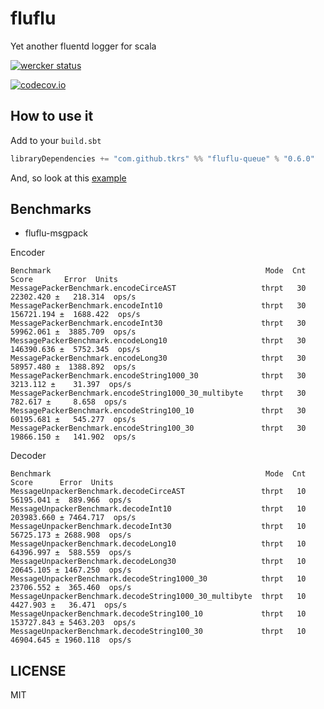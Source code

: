 # fluflu
Yet another fluentd logger for scala

[![wercker status](https://app.wercker.com/status/d754e7976e64af6e1065568b43b27ac7/m "wercker status")](https://app.wercker.com/project/bykey/d754e7976e64af6e1065568b43b27ac7)

[![codecov.io](http://codecov.io/github/tkrs/fluflu/coverage.svg?branch=master)](http://codecov.io/github/tkrs/fluflu?branch=master)

## How to use it

Add to your `build.sbt`

```scala
libraryDependencies += "com.github.tkrs" %% "fluflu-queue" % "0.6.0"
```

And, so look at this [example](https://github.com/tkrs/fluflu/tree/master/examples/src/main/scala)

## Benchmarks

- fluflu-msgpack

Encoder

```
Benchmark                                                Mode  Cnt        Score       Error  Units
MessagePackerBenchmark.encodeCirceAST                   thrpt   30    22302.420 ±   218.314  ops/s
MessagePackerBenchmark.encodeInt10                      thrpt   30   156721.194 ±  1688.422  ops/s
MessagePackerBenchmark.encodeInt30                      thrpt   30    59962.061 ±  3885.709  ops/s
MessagePackerBenchmark.encodeLong10                     thrpt   30   146390.636 ±  5752.345  ops/s
MessagePackerBenchmark.encodeLong30                     thrpt   30    58957.480 ±  1388.892  ops/s
MessagePackerBenchmark.encodeString1000_30              thrpt   30     3213.112 ±    31.397  ops/s
MessagePackerBenchmark.encodeString1000_30_multibyte    thrpt   30      782.617 ±     8.658  ops/s
MessagePackerBenchmark.encodeString100_10               thrpt   30    60195.681 ±   545.277  ops/s
MessagePackerBenchmark.encodeString100_30               thrpt   30    19866.150 ±   141.902  ops/s
```

Decoder

```
Benchmark                                                Mode  Cnt       Score      Error  Units
MessageUnpackerBenchmark.decodeCirceAST                 thrpt   10   56195.041 ±  889.966  ops/s
MessageUnpackerBenchmark.decodeInt10                    thrpt   10  203983.660 ± 7464.717  ops/s
MessageUnpackerBenchmark.decodeInt30                    thrpt   10   56725.173 ± 2688.908  ops/s
MessageUnpackerBenchmark.decodeLong10                   thrpt   10   64396.997 ±  588.559  ops/s
MessageUnpackerBenchmark.decodeLong30                   thrpt   10   20645.105 ± 1467.250  ops/s
MessageUnpackerBenchmark.decodeString1000_30            thrpt   10   23706.552 ±  365.460  ops/s
MessageUnpackerBenchmark.decodeString1000_30_multibyte  thrpt   10    4427.903 ±   36.471  ops/s
MessageUnpackerBenchmark.decodeString100_10             thrpt   10  153727.843 ± 5463.203  ops/s
MessageUnpackerBenchmark.decodeString100_30             thrpt   10   46904.645 ± 1960.118  ops/s
```

## LICENSE

MIT
